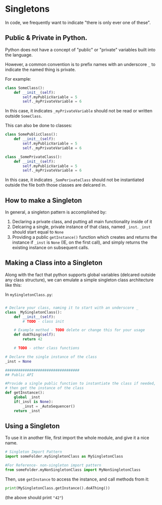 # Singletons

In code, we frequently want to indicate "there is only ever one of these".

## Public & Private in Python.

Python does not have a concept of "public" or "private" variables built into the language.

However, a common convention is to prefix names with an underscore `_` to indicate the named thing is private.

For example:

```py
class SomeClass():
    def __init__(self):
        self.myPublicVariable = 5
        self._myPrivateVariable = 6
```

In this case, it indicates `_myPrivateVariable` should not be read or written outside `SomeClass`.

This can also be done to classes:

```py
class SomePublicClass():
    def __init__(self):
        self.myPublicVariable = 5
        self._myPrivateVariable = 6

class _SomePrivateClass():
    def __init__(self):
        self.myPublicVariable = 5
        self._myPrivateVariable = 6
```

In this case, it indicates `_SomPerivateClass` should not be instantiated outside the file both those classes are delcared in.

## How to make a Singleton

In general, a singleton pattern is accomplished by:

1. Declaring a private class, and putting all main functionality inside of it
2. Delcaring a single, private instance of that class, named `_inst`. `_inst` should start equal to `None`
3. Providing a public `getInstance()` function which creates and returns the instance if `_inst` is `None` (IE, on the first call), and simply returns the existing instance on subsequent calls.

## Making a Class into a Singleton

Along with the fact that python supports global variables (delcared outside any class structure), we can emulate a simple singleton class architecture like this:

In `mySingletonClass.py`:
```py

# Declare your class, naming it to start with an underscore _
class _MySingletonClass():
    def __init__(self):
        # TODO - class init

    # Example method - TODO delete or change this for your usage
    def doAThing(self):
        return 42

    # TODO - other class functions

# Declare the single instance of the class
_inst = None

##################################
## Public API

#Provide a single public function to instantiate the class if needed, 
# then get the instance of the class
def getInstance():
    global _inst
    if(_inst is None):
        _inst = _AutoSequencer()
    return _inst

```

## Using a Singleton

To use it in another file, first import the whole module, and give it a nice name.

```py
# Singleton Import Pattern
import someFolder.mySingletonClass as MySingletonClass

#For Reference- non-singleton import pattern
from someFolder.myNonSingletonClass import MyNonSingletonClass
```

Then, use `getInstance` to access the instance, and call methods from it:

```py
print(MySingletonClass.getInstance().doAThing())
```

(the above should print `"42"`)
